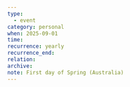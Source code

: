 ```yaml
---
type:
  - event
category: personal
when: 2025-09-01
time:
recurrence: yearly
recurrence_end:
relation:
archive:
note: First day of Spring (Australia)
---
```

